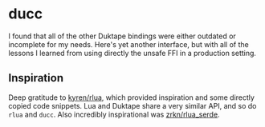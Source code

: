 # ducc

I found that all of the other Duktape bindings were either outdated or
incomplete for my needs. Here's yet another interface, but with all of the
lessons I learned from using directly the unsafe FFI in a production setting.

## Inspiration

Deep gratitude to [kyren/rlua](https://github.com/kyren/rlua), which provided
inspiration and some directly copied code snippets. Lua and Duktape share a
very similar API, and so do `rlua` and `ducc`. Also incredibly inspirational was
[zrkn/rlua_serde](https://github.com/zrkn/rlua_serde).
